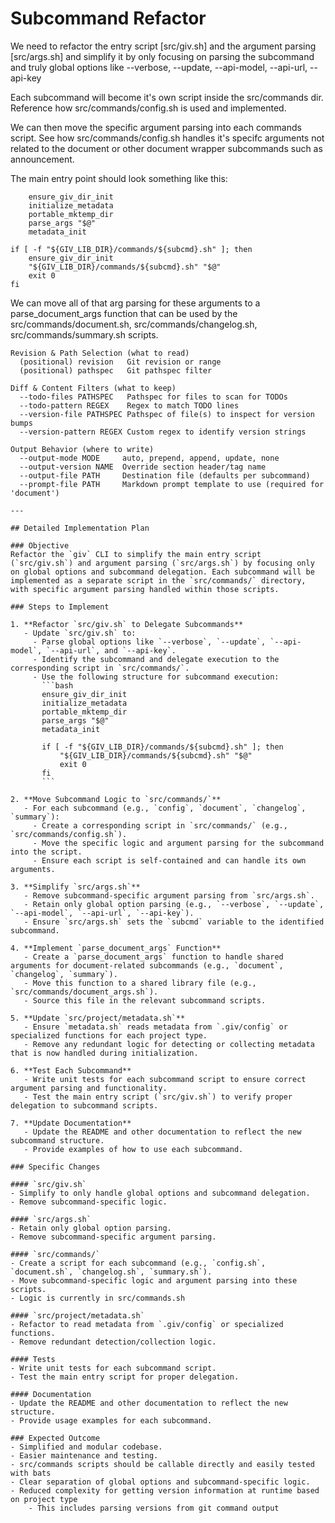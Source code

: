 # Subcommand Refactor

We need to refactor the entry script [src/giv.sh] and the argument parsing [src/args.sh] 
and simplify it by only focusing on parsing the subcommand and truly global options like 
--verbose, --update, --api-model, --api-url, --api-key

Each subcommand will become it's own script inside the src/commands dir. Reference how src/commands/config.sh is used and implemented.

We can then move the specific argument parsing into each commands script. See how src/commands/config.sh handles it's specifc arguments not related to the document or other document wrapper subcommands such as announcement.

The main entry point should look something like this:
```
    ensure_giv_dir_init
    initialize_metadata
    portable_mktemp_dir
    parse_args "$@"
    metadata_init

if [ -f "${GIV_LIB_DIR}/commands/${subcmd}.sh" ]; then
    ensure_giv_dir_init
    "${GIV_LIB_DIR}/commands/${subcmd}.sh" "$@"
    exit 0
fi
```

We can move all of that arg parsing for these arguments to a parse_document_args function that can be used by the src/commands/document.sh, src/commands/changelog.sh, src/commands/summary.sh scripts.

```
Revision & Path Selection (what to read)
  (positional) revision   Git revision or range
  (positional) pathspec   Git pathspec filter

Diff & Content Filters (what to keep)
  --todo-files PATHSPEC   Pathspec for files to scan for TODOs
  --todo-pattern REGEX    Regex to match TODO lines
  --version-file PATHSPEC Pathspec of file(s) to inspect for version bumps
  --version-pattern REGEX Custom regex to identify version strings

Output Behavior (where to write)
  --output-mode MODE     auto, prepend, append, update, none
  --output-version NAME  Override section header/tag name
  --output-file PATH     Destination file (defaults per subcommand)
  --prompt-file PATH     Markdown prompt template to use (required for 'document')

---

## Detailed Implementation Plan

### Objective
Refactor the `giv` CLI to simplify the main entry script (`src/giv.sh`) and argument parsing (`src/args.sh`) by focusing only on global options and subcommand delegation. Each subcommand will be implemented as a separate script in the `src/commands/` directory, with specific argument parsing handled within those scripts.

### Steps to Implement

1. **Refactor `src/giv.sh` to Delegate Subcommands**
   - Update `src/giv.sh` to:
     - Parse global options like `--verbose`, `--update`, `--api-model`, `--api-url`, and `--api-key`.
     - Identify the subcommand and delegate execution to the corresponding script in `src/commands/`.
     - Use the following structure for subcommand execution:
       ```bash
       ensure_giv_dir_init
       initialize_metadata
       portable_mktemp_dir
       parse_args "$@"
       metadata_init

       if [ -f "${GIV_LIB_DIR}/commands/${subcmd}.sh" ]; then
           "${GIV_LIB_DIR}/commands/${subcmd}.sh" "$@"
           exit 0
       fi
       ```

2. **Move Subcommand Logic to `src/commands/`**
   - For each subcommand (e.g., `config`, `document`, `changelog`, `summary`):
     - Create a corresponding script in `src/commands/` (e.g., `src/commands/config.sh`).
     - Move the specific logic and argument parsing for the subcommand into the script.
     - Ensure each script is self-contained and can handle its own arguments.

3. **Simplify `src/args.sh`**
   - Remove subcommand-specific argument parsing from `src/args.sh`.
   - Retain only global option parsing (e.g., `--verbose`, `--update`, `--api-model`, `--api-url`, `--api-key`).
   - Ensure `src/args.sh` sets the `subcmd` variable to the identified subcommand.

4. **Implement `parse_document_args` Function**
   - Create a `parse_document_args` function to handle shared arguments for document-related subcommands (e.g., `document`, `changelog`, `summary`).
   - Move this function to a shared library file (e.g., `src/commands/document_args.sh`).
   - Source this file in the relevant subcommand scripts.

5. **Update `src/project/metadata.sh`**
   - Ensure `metadata.sh` reads metadata from `.giv/config` or specialized functions for each project type.
   - Remove any redundant logic for detecting or collecting metadata that is now handled during initialization.

6. **Test Each Subcommand**
   - Write unit tests for each subcommand script to ensure correct argument parsing and functionality.
   - Test the main entry script (`src/giv.sh`) to verify proper delegation to subcommand scripts.

7. **Update Documentation**
   - Update the README and other documentation to reflect the new subcommand structure.
   - Provide examples of how to use each subcommand.

### Specific Changes

#### `src/giv.sh`
- Simplify to only handle global options and subcommand delegation.
- Remove subcommand-specific logic.

#### `src/args.sh`
- Retain only global option parsing.
- Remove subcommand-specific argument parsing.

#### `src/commands/`
- Create a script for each subcommand (e.g., `config.sh`, `document.sh`, `changelog.sh`, `summary.sh`).
- Move subcommand-specific logic and argument parsing into these scripts.
- Logic is currently in src/commands.sh

#### `src/project/metadata.sh`
- Refactor to read metadata from `.giv/config` or specialized functions.
- Remove redundant detection/collection logic.

#### Tests
- Write unit tests for each subcommand script.
- Test the main entry script for proper delegation.

#### Documentation
- Update the README and other documentation to reflect the new structure.
- Provide usage examples for each subcommand.

### Expected Outcome
- Simplified and modular codebase.
- Easier maintenance and testing.
- src/commands scripts should be callable directly and easily tested with bats
- Clear separation of global options and subcommand-specific logic.
- Reduced complexity for getting version information at runtime based on project type
    - This includes parsing versions from git command output